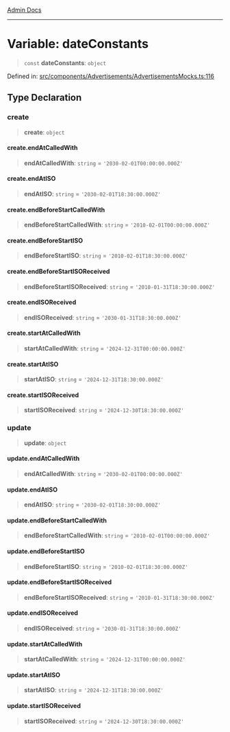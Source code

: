 [Admin Docs](/)

***

# Variable: dateConstants

> `const` **dateConstants**: `object`

Defined in: [src/components/Advertisements/AdvertisementsMocks.ts:116](https://github.com/PalisadoesFoundation/talawa-admin/blob/main/src/components/Advertisements/AdvertisementsMocks.ts#L116)

## Type Declaration

### create

> **create**: `object`

#### create.endAtCalledWith

> **endAtCalledWith**: `string` = `'2030-02-01T00:00:00.000Z'`

#### create.endAtISO

> **endAtISO**: `string` = `'2030-02-01T18:30:00.000Z'`

#### create.endBeforeStartCalledWith

> **endBeforeStartCalledWith**: `string` = `'2010-02-01T00:00:00.000Z'`

#### create.endBeforeStartISO

> **endBeforeStartISO**: `string` = `'2010-02-01T18:30:00.000Z'`

#### create.endBeforeStartISOReceived

> **endBeforeStartISOReceived**: `string` = `'2010-01-31T18:30:00.000Z'`

#### create.endISOReceived

> **endISOReceived**: `string` = `'2030-01-31T18:30:00.000Z'`

#### create.startAtCalledWith

> **startAtCalledWith**: `string` = `'2024-12-31T00:00:00.000Z'`

#### create.startAtISO

> **startAtISO**: `string` = `'2024-12-31T18:30:00.000Z'`

#### create.startISOReceived

> **startISOReceived**: `string` = `'2024-12-30T18:30:00.000Z'`

### update

> **update**: `object`

#### update.endAtCalledWith

> **endAtCalledWith**: `string` = `'2030-02-01T00:00:00.000Z'`

#### update.endAtISO

> **endAtISO**: `string` = `'2030-02-01T18:30:00.000Z'`

#### update.endBeforeStartCalledWith

> **endBeforeStartCalledWith**: `string` = `'2010-02-01T00:00:00.000Z'`

#### update.endBeforeStartISO

> **endBeforeStartISO**: `string` = `'2010-02-01T18:30:00.000Z'`

#### update.endBeforeStartISOReceived

> **endBeforeStartISOReceived**: `string` = `'2010-01-31T18:30:00.000Z'`

#### update.endISOReceived

> **endISOReceived**: `string` = `'2030-01-31T18:30:00.000Z'`

#### update.startAtCalledWith

> **startAtCalledWith**: `string` = `'2024-12-31T00:00:00.000Z'`

#### update.startAtISO

> **startAtISO**: `string` = `'2024-12-31T18:30:00.000Z'`

#### update.startISOReceived

> **startISOReceived**: `string` = `'2024-12-30T18:30:00.000Z'`
